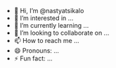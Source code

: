 - 👋 Hi, I’m @nastyatsikalo
- 👀 I’m interested in ...
- 🌱 I’m currently learning ...
- 💞️ I’m looking to collaborate on ...
- 📫 How to reach me ...
- 😄 Pronouns: ...
- ⚡ Fun fact: ...

<!---
nastyatsikalo/nastyatsikalo is a ✨ special ✨ repository because its `README.md` (this file) appears on your GitHub profile.
You can click the Preview link to take a look at your changes.
--->
